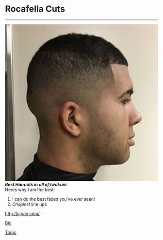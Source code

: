 # Rocafella Cuts
---

![head](4B857E13-7AE6-4948-B9BE-F37F65292E63.jpeg)
***Best Haircuts in all of Iwakuni***  
Heres why I am the best!
1. I can do the best fades you've ever seen!
2. *Crispiest* line ups  

<http://japan.com/>

[Bio](bio)


[Topic](topic)
